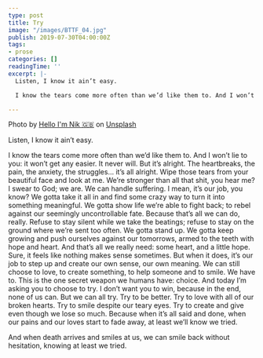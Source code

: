```yaml
---
type: post
title: Try
image: "/images/BTTF_04.jpg"
publish: 2019-07-30T04:00:00Z
tags:
- prose
categories: []
readingTime: ''
excerpt: |-
  Listen, I know it ain’t easy.

  I know the tears come more often than we’d like them to. And I won’t lie to you: it won’t get any easier.

---
```

Photo by [Hello I'm Nik 🇬🇧](https://unsplash.com/@helloimnik?utm_source=unsplash&utm_medium=referral&utm_content=creditCopyText) on [Unsplash](https://unsplash.com/?utm_source=unsplash&utm_medium=referral&utm_content=creditCopyText)

Listen, I know it ain’t easy.

I know the tears come more often than we’d like them to. And I won’t lie to you: it won’t get any easier. It never will. But it’s alright. The heartbreaks, the pain, the anxiety, the struggles… it’s all alright. Wipe those tears from your beautiful face and look at me. We’re stronger than all that shit, you hear me? I swear to God; we are. We can handle suffering. I mean, it’s our job, you know? We gotta take it all in and find some crazy way to turn it into something meaningful. We gotta show life we’re able to fight back; to rebel against our seemingly uncontrollable fate. Because that’s all we can do, really. Refuse to stay silent while we take the beatings; refuse to stay on the ground where we’re sent too often. We gotta stand up. We gotta keep growing and push ourselves against our tomorrows, armed to the teeth with hope and heart. And that’s all we really need: some heart, and a little hope. Sure, it feels like nothing makes sense sometimes. But when it does, it’s our job to step up and create our own sense, our own meaning. We can still choose to love, to create something, to help someone and to smile. We have to. This is the one secret weapon we humans have: choice. And today I’m asking you to choose to try. I don’t want you to win, because in the end, none of us can. But we can all try. Try to be better. Try to love with all of our broken hearts. Try to smile despite our teary eyes. Try to create and give even though we lose so much. Because when it’s all said and done, when our pains and our loves start to fade away, at least we’ll know we tried.

And when death arrives and smiles at us, we can smile back without hesitation, knowing at least we tried.